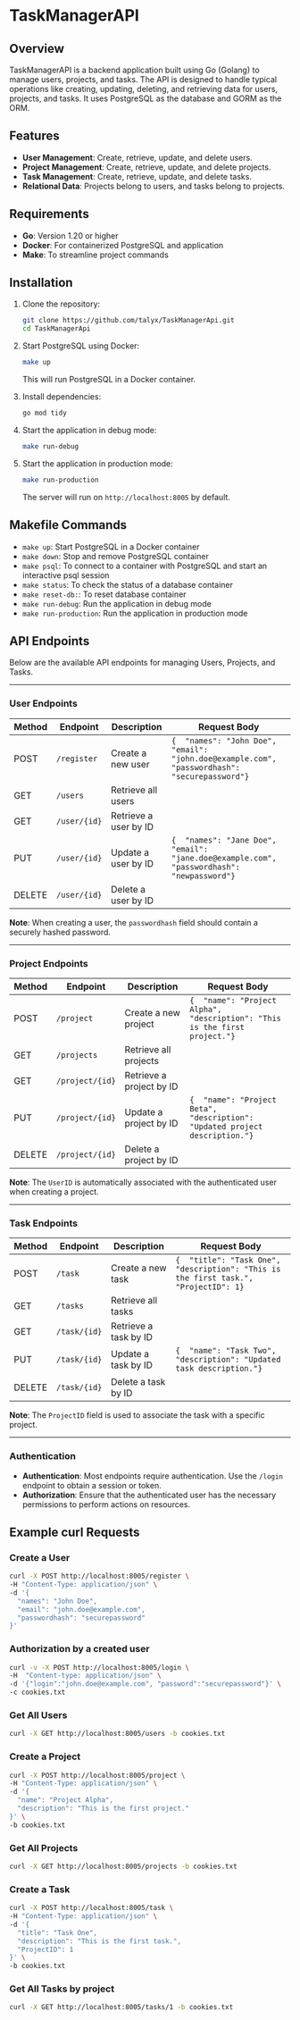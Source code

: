 # TaskManagerAPI

## Overview
TaskManagerAPI is a backend application built using Go (Golang) to manage users, projects, and tasks. The API is designed to handle typical operations like creating, updating, deleting, and retrieving data for users, projects, and tasks. It uses PostgreSQL as the database and GORM as the ORM.

## Features
- **User Management**: Create, retrieve, update, and delete users.
- **Project Management**: Create, retrieve, update, and delete projects.
- **Task Management**: Create, retrieve, update, and delete tasks.
- **Relational Data**: Projects belong to users, and tasks belong to projects.

## Requirements
- **Go**: Version 1.20 or higher
- **Docker**: For containerized PostgreSQL and application
- **Make**: To streamline project commands

## Installation

1. Clone the repository:
   ```bash
   git clone https://github.com/talyx/TaskManagerApi.git
   cd TaskManagerApi
   ```

2. Start PostgreSQL using Docker:
   ```bash
   make up
   ```

   This will run PostgreSQL in a Docker container.

3. Install dependencies:
   ```bash
   go mod tidy
   ```

4. Start the application in debug mode:
   ```bash
   make run-debug
   ```
5. Start the application in production mode:
   ```bash
   make run-production
   ```
   The server will run on `http://localhost:8005` by default.

## Makefile Commands

- `make up`: Start PostgreSQL in a Docker container
- `make down`: Stop and remove PostgreSQL container
- `make psql`: To connect to a container with PostgreSQL and start an interactive psql session
- `make status`: To check the status of a database container
- `make reset-db:`: To reset database container
- `make run-debug`: Run the application in debug mode
- `make run-production`: Run the application in production mode

## API Endpoints

Below are the available API endpoints for managing Users, Projects, and Tasks.

---

### User Endpoints

| Method | Endpoint          | Description                          | Request Body                                                                 |
|--------|-------------------|--------------------------------------|------------------------------------------------------------------------------|
| POST   | `/register`       | Create a new user                    | ```{  "names": "John Doe",  "email": "john.doe@example.com",  "passwordhash": "securepassword"}``` |
| GET    | `/users`          | Retrieve all users                   |                                                                              |
| GET    | `/user/{id}`      | Retrieve a user by ID                |                                                                              |
| PUT    | `/user/{id}`      | Update a user by ID                  | ```{  "names": "Jane Doe",  "email": "jane.doe@example.com",  "passwordhash": "newpassword"}``` |
| DELETE | `/user/{id}`      | Delete a user by ID                  |                                                                              |

**Note**: When creating a user, the `passwordhash` field should contain a securely hashed password.

---

### Project Endpoints

| Method | Endpoint          | Description                          | Request Body                                                                 |
|--------|-------------------|--------------------------------------|------------------------------------------------------------------------------|
| POST   | `/project`        | Create a new project                 | ```{  "name": "Project Alpha",  "description": "This is the first project."}```|
| GET    | `/projects`       | Retrieve all projects                |                                                                              |
| GET    | `/project/{id}`   | Retrieve a project by ID             |                                                                              |
| PUT    | `/project/{id}`   | Update a project by ID               | ```{  "name": "Project Beta",  "description": "Updated project description."}``` |
| DELETE | `/project/{id}`   | Delete a project by ID               |                                                                              |

**Note**: The `UserID` is automatically associated with the authenticated user when creating a project.

---

### Task Endpoints

| Method | Endpoint          | Description                          | Request Body                                                                 |
|--------|-------------------|--------------------------------------|------------------------------------------------------------------------------|
| POST   | `/task`           | Create a new task                    | ```{  "title": "Task One",  "description": "This is the first task.",  "ProjectID": 1}``` |
| GET    | `/tasks`          | Retrieve all tasks                   |                                                                              |
| GET    | `/task/{id}`      | Retrieve a task by ID                |                                                                              |
| PUT    | `/task/{id}`      | Update a task by ID                  | ```{  "name": "Task Two",  "description": "Updated task description."}``` |
| DELETE | `/task/{id}`      | Delete a task by ID                  |                                                                              |

**Note**: The `ProjectID` field is used to associate the task with a specific project.

---

### Authentication

- **Authentication**: Most endpoints require authentication. Use the `/login` endpoint to obtain a session or token.
- **Authorization**: Ensure that the authenticated user has the necessary permissions to perform actions on resources.
## Example curl Requests

### Create a User
```bash
curl -X POST http://localhost:8005/register \
-H "Content-Type: application/json" \
-d '{
  "names": "John Doe",
  "email": "john.doe@example.com",
  "passwordhash": "securepassword"
}'
```

### Authorization by a created user
```bash
curl -v -X POST http://localhost:8005/login \
-H  "Content-type: application/json" \
-d '{"login":"john.doe@example.com", "password":"securepassword"}' \
-c cookies.txt
```

### Get All Users
```bash
curl -X GET http://localhost:8005/users -b cookies.txt
```

### Create a Project
```bash
curl -X POST http://localhost:8005/project \
-H "Content-Type: application/json" \
-d '{
  "name": "Project Alpha",
  "description": "This is the first project."
}' \
-b cookies.txt

```

### Get All Projects
```bash
curl -X GET http://localhost:8005/projects -b cookies.txt
```

### Create a Task
```bash
curl -X POST http://localhost:8005/task \
-H "Content-Type: application/json" \
-d '{
  "title": "Task One",
  "description": "This is the first task.",
  "ProjectID": 1
}' \
-b cookies.txt
```

### Get All Tasks by project
```bash
curl -X GET http://localhost:8005/tasks/1 -b cookies.txt
```


